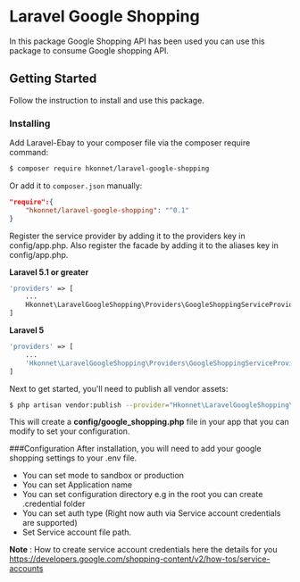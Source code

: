 # Laravel Google Shopping

In this package Google Shopping API has been used you can use this package to consume Google shopping API. 

## Getting Started

Follow the instruction to install and use this package.

### Installing

Add Laravel-Ebay to your composer file via the composer require command:


```bash
$ composer require hkonnet/laravel-google-shopping
```

Or add it to `composer.json` manually:

```json
"require":{
    "hkonnet/laravel-google-shopping": "^0.1"
}
```

Register the service provider by adding it to the providers key in config/app.php. Also register the facade by adding it to the aliases key in config/app.php.

**Laravel 5.1 or greater**
```php
'providers' => [
    ...
    Hkonnet\LaravelGoogleShopping\Providers\GoogleShoppingServiceProvider::class, 
]
```
**Laravel 5**   
```php
'providers' => [
    ...
    'Hkonnet\LaravelGoogleShopping\Providers\GoogleShoppingServiceProvider', 
]

```

Next to get started, you'll need to publish all vendor assets:

```bash
$ php artisan vendor:publish --provider="Hkonnet\LaravelGoogleShopping\Providers\GoogleShoppingServiceProvider"
```
This will create a **config/google_shopping.php** file in your app that you can modify to set your configuration.

###Configuration
After installation, you will need to add your google shopping settings to your .env file.

- You can set mode to sandbox or production
- You can set Application name
- You can set configuration directory e.g in the root you can create .credential folder 
- You can set auth type (Right now auth via Service account credentials are supported)
- Set Service account file path.

**Note** : How to create service account credentials here the details for you 
https://developers.google.com/shopping-content/v2/how-tos/service-accounts
